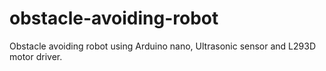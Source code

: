 # obstacle-avoiding-robot

Obstacle avoiding robot using Arduino nano, Ultrasonic sensor and L293D motor driver.
